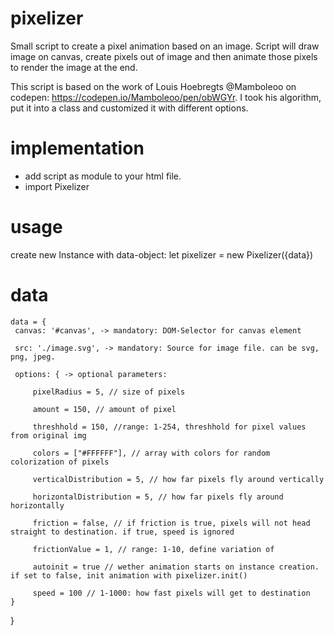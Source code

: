 # pixelizer
Small script to create a pixel animation based on an image. Script will draw image on canvas, create pixels out of image and then animate those pixels to render the image at the end. 

This script is based on the work of Louis Hoebregts @Mamboleoo on codepen: https://codepen.io/Mamboleoo/pen/obWGYr. I took his algorithm, put it into a class and customized it with different options.

# implementation
- add script as module to your html file.
- import Pixelizer 

# usage
create new Instance with data-object: 
let pixelizer = new Pixelizer({data})

# data
    data = {
     canvas: '#canvas', -> mandatory: DOM-Selector for canvas element

     src: './image.svg', -> mandatory: Source for image file. can be svg, png, jpeg.

     options: { -> optional parameters:

         pixelRadius = 5, // size of pixels

         amount = 150, // amount of pixel

         threshhold = 150, //range: 1-254, threshhold for pixel values from original img

         colors = ["#FFFFFF"], // array with colors for random colorization of pixels

         verticalDistribution = 5, // how far pixels fly around vertically

         horizontalDistribution = 5, // how far pixels fly around horizontally

         friction = false, // if friction is true, pixels will not head straight to destination. if true, speed is ignored

         frictionValue = 1, // range: 1-10, define variation of 

         autoinit = true // wether animation starts on instance creation. if set to false, init animation with pixelizer.init()

         speed = 100 // 1-1000: how fast pixels will get to destination
    }
   }
